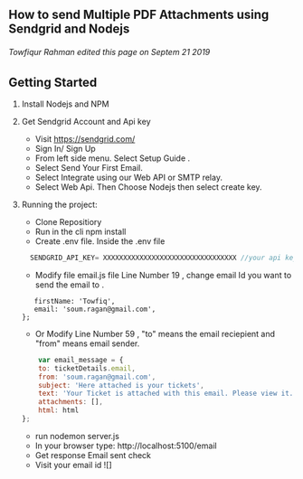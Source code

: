 ## How to send Multiple PDF Attachments using Sendgrid and Nodejs
###### Towfiqur Rahman edited this page on Septem 21 2019
## Getting Started
1) Install Nodejs and NPM
2) Get Sendgrid Account and Api key
     * Visit https://sendgrid.com/
     * Sign In/ Sign Up 
     * From left side menu. Select Setup Guide .
     * Select Send Your First Email.
     * Select Integrate using our Web API or SMTP relay.
     * Select Web Api. Then Choose Nodejs then select create key.
    
3) Running the project: 
    * Clone Repositiory
    * Run in the cli npm install
    * Create .env file. Inside the .env file
    
    ```javascript
      SENDGRID_API_KEY= XXXXXXXXXXXXXXXXXXXXXXXXXXXXXXXXX //your api key recieved from sendgrid
      ```
    * Modify file email.js file Line Number 19 , change email Id you want to send the email to .
     ```var ticketDetails = {
        firstName: 'Towfiq',
        email: 'soum.ragan@gmail.com',
    };
      ```
    * Or Modify Line Number 59 , "to" means the email reciepient and "from" means email sender.
    
    ```javascript
        var email_message = {
        to: ticketDetails.email,
        from: 'soum.ragan@gmail.com',
        subject: 'Here attached is your tickets',
        text: 'Your Ticket is attached with this email. Please view it.',
        attachments: [],
        html: html
    };
      ```
    * run nodemon server.js 
    * In your browser type: http://localhost:5100/email
    * Get response Email sent check 
    * Visit your email id 
    ![]
